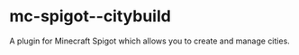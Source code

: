 # mc-spigot--citybuild
 A plugin for Minecraft Spigot which allows you to create and manage cities.
